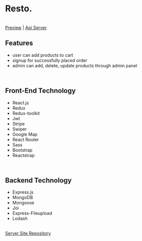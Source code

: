 <h1>Resto.</h1>
<br>
<a href="https://restobd.web.app/" target='_blank'>Preview</a> | <a href="https://hidden-brushlands-13945.herokuapp.com/" target='_blank'>Api Server</a>
<br>
<h2>Features</h2>
 <ul>
   <li>user can add products to cart</li>
   <li>signup for successfully placed order</li>
   <li>admin can add, delete, update products through admin panel</li>
</ul>
<br>
 <h2>Front-End Technology</h2>
  <ul>
    <li>React.js</li>
    <li>Redux</li>
    <li>Redux-toolkit</li>
    <li>Jwt</li>
    <li>Stripe</li>
    <li>Swiper</li>
    <li>Google Map</li>
    <li>React Router</li>
    <li>Sass</li>
    <li>Bootstrap</li>
    <li>Reactstrap</li>
  </ul>
  <br>
  <h2>Backend Technology</h2>
   <ul>
    <li>Express.js</li>
    <li>MongoDB</li>
    <li>Mongoose</li>
    <li>Joi</li>
    <li>Express-Fileupload</li>
    <li>Lodash</li>
  </ul>
<br>
<a href="https://github.com/naisannovel/resto-server" target='_blank'>Server Site Repository</a>
